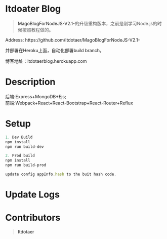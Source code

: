 # Itdoater Blog

><a herf="https://github.com/Itdotaer/MagoBlogForNodeJS-V2.1-">MagoBlogForNodeJS-V2.1-</a>的升级重构版本，之前是刚学习Node.js的时候按照教程做的。
<p>Address: https://github.com/Itdotaer/MagoBlogForNodeJS-V2.1-</p>

并部署在Heroku上面，自动化部署build branch。

博客地址：itdotaerblog.herokuapp.com


# Description
后端:Express+MongoDB+Ejs;</br>
前端:Webpack+React+React-Bootstrap+React-Router+Reflux

# Setup

```javascript
1. Dev Build
npm install
npm run build-dev

2. Prod build
npm install
npm run build-prod

update config appInfo.hash to the buit hash code.
```

# Update Logs

# Contributors

><a herf="https://github.com/Itdotaer">Itdotaer</a>
